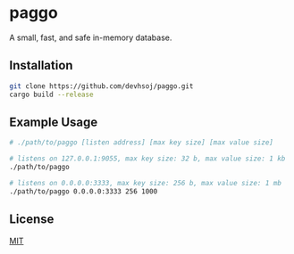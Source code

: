 # paggo

A small, fast, and safe in-memory database. 

## Installation

```bash
git clone https://github.com/devhsoj/paggo.git
cargo build --release
```

## Example Usage

```bash
# ./path/to/paggo [listen address] [max key size] [max value size]

# listens on 127.0.0.1:9055, max key size: 32 b, max value size: 1 kb
./path/to/paggo

# listens on 0.0.0.0:3333, max key size: 256 b, max value size: 1 mb
./path/to/paggo 0.0.0.0:3333 256 1000
```

## License

[MIT](https://choosealicense.com/licenses/mit/)